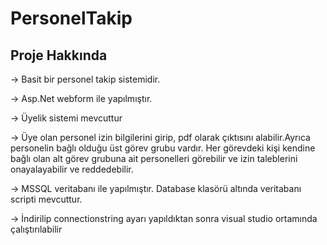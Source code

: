 # PersonelTakip

Proje Hakkında
------------------

-> Basit bir personel takip sistemidir.

-> Asp.Net webform ile yapılmıştır.

-> Üyelik sistemi mevcuttur

-> Üye olan personel izin bilgilerini girip, pdf olarak çıktısını alabilir.Ayrıca personelin bağlı olduğu üst görev grubu vardır. Her görevdeki kişi kendine bağlı olan alt görev grubuna ait personelleri görebilir ve izin taleblerini  onayalayabilir ve reddedebilir.

-> MSSQL veritabanı ile yapılmıştır. Database klasörü altında veritabanı scripti mevcuttur.

-> İndirilip connectionstring ayarı yapıldıktan sonra visual studio ortamında çalıştırılabilir
